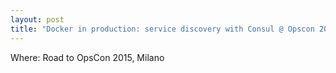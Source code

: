 ```yaml
---
layout: post
title: "Docker in production: service discovery with Consul @ Opscon 2015"
---
```


Where: Road to OpsCon 2015, Milano

<script async class="speakerdeck-embed" data-id="2e4e243025cb4ac6b083864091748cb9" data-ratio="1.33333333333333" src="//speakerdeck.com/assets/embed.js"></script>
